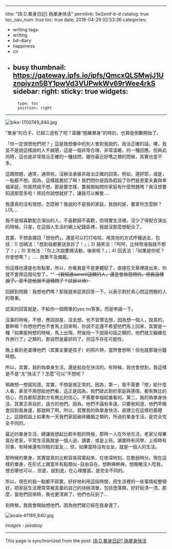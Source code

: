 
---
title: "[B.D.單身日記] 偽單身快活"
permlink: 5e3xmf-b-d
catalog: true
toc_nav_num: true
toc: true
date: 2018-04-29 02:53:36
categories:
- writing
tags:
- writing
- bd-diary
- happiness
- cn
- busy
thumbnail: https://gateway.ipfs.io/ipfs/QmcxQLSMwjJ1Uznpiyzn5BY1pwVd3VUPwkWv69rWee4rkS
sidebar:
    right:
        sticky: true
widgets:
    -
        type: toc
        position: right
---


![bike-1700749_640.jpg](https://gateway.ipfs.io/ipfs/QmcxQLSMwjJ1Uznpiyzn5BY1pwVd3VUPwkWv69rWee4rkS)

“單身”的日子，已經三週有了吧？距離“脫離單身”的時刻，也算是倒數開始了。

「你一定很想他們吧？」這是我想像中的別人會對我說的，政治正確的話。噢，我並不是說這樣說的人不誠懇，這是一個非常合理，非常溫暖，的一種回應。但與此同時，這也是非常政治正確的一種詰問，跟你最近好嗎之類的問候，其實也差不多。

這類問題，通常，通常啦，沒辦法承接非政治正確的回答。例如，還好耶，或是，一點都不想。因為，這樣就尷尬了啊！我們問你是因為假設了你們是恩愛夫妻與幸福家庭，你竟然說不想，那是要怎樣，要我開始問你家庭有什麼問題嗎？我沒想要知道那麼多啦！拜託你說想就好了，讓我可以解套....

我還真的沒有很想。怎麼辦？我說的不是我的家庭，我說的是，要拿你怎麼辦？LOL...

我不是個喜歡配合演出的人，不喜歡歸不喜歡，但現實生活裡，沒少了得配合演出的時候。只是，在這個人生活的網上紀錄區裡，我就沒那麼想配合了。

其實，不想直接回「想他們」，還是可以打打哈哈，用其他的方式呼攏過去，包括：1) 加碼法：「想到我都要送急診了！」；2) 搞笑法：「呵呵，比特幣漲我就不想了！」；3) 言他法：「你上次說要搞活動，後來呢？」；4) 回丟法：「如果是你呢？你會想嗎？」..... 族繁不及備載。

但這樣也還是也有點累，所以，你看我是不是更體貼了，直接在文章裡提出來，你就不會用這個句型了。^^ <del>（我知道aaronli這類的人，還是會故意問的，但我這樣說了，是不是他就不這樣問了？拭目以待）</del>

回歸到問題：我想他們嗎？那我就來認真回答一下。以表示對於真心問這問題的人的尊重。

認真的回答就是，不給你一個簡單的yes no答案，而是申論一下。

沒事的時候，不想，應該說是，沒去想。也不習慣去想，因為想一個人，說真的，要幹嘛？你想他們也不會馬上回來啊，你說不定還不希望他們馬上回來，其實是一種「如果能夠想的時候，馬上出現，然後抱一下說兩句話之類的，他們就又繼續在外旅行了」之類的，那自然是最好的了。但這不存在可能性。

晚上看到老婆傳他們（其實主要是孩子）的照片時，當然會想啊！但也就那幾分鐘時間。

所以，其實，我的偽單身生活，還是挺自在快活的。有時候，我也會想到，我這樣是不是”太”快活了？怎麼”可以”不想呢？

稍微想一想就知道，其實，不想是很正常的。因為，第一，我不需要「想」給什麼人看，甚至不用想給他們看，這正是因為，我們彼此對於家庭與感情，都有無比的信心，而且都知道對方有無比的信心。不需要幸福給誰看的。第二，我的偽單身快活，其實正來自於，遠方的他們。因為，他們不論有多遠，只要我知道，他們早晚會回到我身邊，那就夠了啊，所以，其實我的偽單身快活，是建立在這樣的基礎上。這跟假設上如果有一天我們家庭破碎離婚之類的，所過的單身生活，是完全完全不同的。

最近的單身生活，總讓我想起比較年輕的時候，那時一人在外地生活，老家父母畢竟在老家，平常生活我就是一個人過，讀書，或是上班。讀書時有同學，上班時有同事，有時候還有同租的室友.... 但，如果當時沒有女友，就是一個人的生活。

那時候的單身，其實就真的比較容易寂寞起來，在夜深時刻，在脆弱時分。現在這樣的單身，在形式上跟當年有點類似−自由自在，想幹麻幹麻，想晚睡沒人唸我，想去哪也可以... 但是，說到底，在心理層面，是完全不同的。

所以，現在的我一點都不寂寞，好好地利用這段時間，把生活裡的一些事情給整頓好，把家庭生活裡常常被丟棄的自己的待辦清單，包括墮落類，好好給清一清。那麼，當他們回來時，我也更清爽了，他們也玩到了...

到時候，我就會開始想他們。因為他們就已經在我身邊了。

![koala-61189_640.jpg](https://gateway.ipfs.io/ipfs/QmTSFe6Teqq1rGUT6WrkLqPt4a7Du5o1jK75H6Xfyxs1fj)


*images - pixabay*

- - -

This page is synchronized from the post: [[B.D.單身日記] 偽單身快活](https://steemit.com/@deanliu/5e3xmf-b-d)
